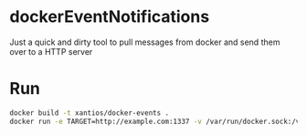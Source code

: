# dockerEventNotifications
Just a quick and dirty tool to pull messages from docker and send them over to a HTTP server 

# Run

```bash
docker build -t xantios/docker-events .
docker run -e TARGET=http://example.com:1337 -v /var/run/docker.sock:/var/run/docker.sock xantios/docker-events
```
